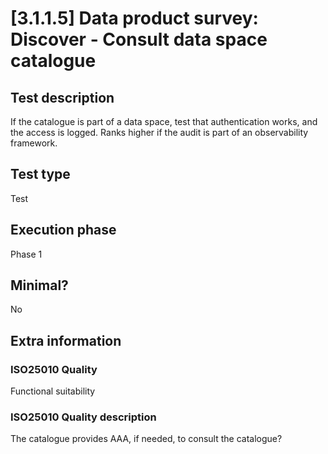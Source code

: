 
# [3.1.1.5] Data product survey: Discover - Consult data space catalogue
 
## Test description
If the catalogue is part of a data space, test that authentication works, and the access is logged. Ranks higher if the audit is part of an observability framework.
 
## Test type
Test
 
## Execution phase
Phase 1
 
## Minimal?
No
 
## Extra information
### ISO25010 Quality
Functional suitability
### ISO25010 Quality description
The catalogue provides AAA, if needed, to consult the catalogue?
    